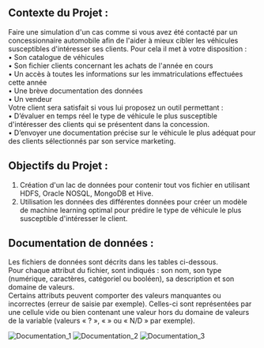 ## Contexte du Projet :  

Faire une simulation d'un cas comme si vous avez été contacté par un concessionnaire automobile afin de l'aider à mieux cibler les véhicules
susceptibles d'intéresser ses clients. Pour cela il met à votre disposition :  
• Son catalogue de véhicules  
• Son fichier clients concernant les achats de l'année en cours  
• Un accès à toutes les informations sur les immatriculations effectuées cette année  
• Une brève documentation des données  
• Un vendeur  
Votre client sera satisfait si vous lui proposez un outil permettant :  
• D’évaluer en temps réel le type de véhicule le plus susceptible d'intéresser des clients qui se présentent dans la concession.  
• D’envoyer une documentation précise sur le véhicule le plus adéquat pour des clients sélectionnés par son service marketing.  

## Objectifs du Projet : 

1. Création d'un lac de données pour contenir tout vos fichier en utilisant HDFS, Oracle NOSQL, MongoDB et Hive.  
2. Utilisation les données des différentes données pour créer un modèle de machine learning optimal pour prédire le type de véhicule le plus susceptible d'intéresser le client.  
  
## Documentation de données :  
  
Les fichiers de données sont décrits dans les tables ci-dessous.   
Pour chaque attribut du fichier, sont indiqués : son nom, son type (numérique, caractères, catégoriel ou booléen), sa description et son domaine de valeurs.  
Certains attributs peuvent comporter des valeurs manquantes ou incorrectes (erreur de saisie par exemple). Celles-ci sont représentées par une cellule vide ou bien contenant une valeur hors du domaine de valeurs de la variable (valeurs « ? », « » ou « N/D » par exemple).  

![Documentation_1](https://github.com/missaouii/TPT_ML_BD/blob/main/documentation_donn%C3%A9es_1.png)
![Documentation_2](https://github.com/missaouii/TPT_ML_BD/blob/main/documentation_donn%C3%A9es_2.PNG)
![Documentation_3](https://github.com/missaouii/TPT_ML_BD/blob/main/documentation_donn%C3%A9es_3.PNG)
 

 